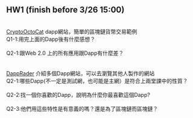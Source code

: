 HW1 (finish before 3/26 15:00)
-----


<br>[CryptoOctoCat](42bchen.com)  dapp網站，簡單的區塊鏈貨幣交易範例
<br>Q1-1:用完上面的Dapp後有什麼感想？
<br>
<br>Q2-1:跟Web 2.0 上的所有應用跟Dapp有什麼差？
<br>
<br>
<br>[DappRader](https://dappradar.com/)  介紹多個Dapp網站，可以去瀏覽其他人製作的網站
<br>Q2-1:哪些Dapp(不一定是測試網，也可能是主網）是符合上兩堂課中的性質？
<br>
<br>Q2-2:找一個你喜歡的Dapp，說明為什麼你最喜歡這個Dapp?
<br>
<br>Q2-3:他們用這些特性是有意義的嗎？還是為了區塊鏈而區塊鏈？
<br>


